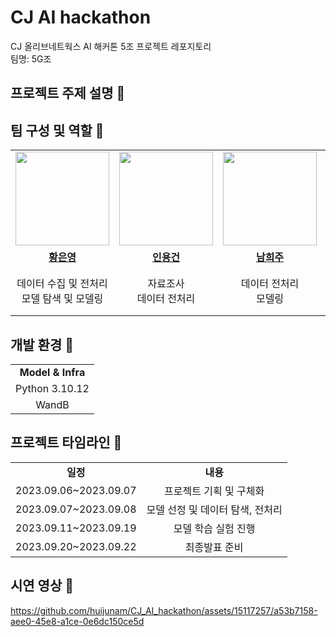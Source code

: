 # CJ AI hackathon
CJ 올리브네트웍스 AI 해커톤 5조 프로젝트 레포지토리 \
팀명: 5G조

## 프로젝트 주제 설명 📌 

## 팀 구성 및 역할 📌 
<table>
  <tr>
    <td align="center"><a href="https://github.com/dazzlingHeyD"><img src="https://avatars.githubusercontent.com/dazzlingHeyD" width="150px;" alt=""></td>
    <td align="center"><a href="https://github.com/yonggeonIn"><img src="https://avatars.githubusercontent.com/yonggeonIn" width="150px;" alt=""></td>
    <td align="center"><a href="https://github.com/huijunam"><img src="https://avatars.githubusercontent.com/huijunam" width="150px;" alt=""></td>
    <td align="center"><a href="https://github.com/LimEunHyoung"><img src="https://avatars.githubusercontent.com/LimEunHyoung" width="150px;" alt=""></td>
  </tr>
  <tr>
    <td align="center"><a href="https://github.com/dazzlingHeyD"><b>황은영</b></td>
    <td align="center"><a href="https://github.com/yonggeonIn"><b>인용건</b></td>
    <td align="center"><a href="https://github.com/huijunam"><b>남희주</b></td>
    <td align="center"><a href="https://github.com/LimEunHyoung"><b>임은형</b></td>
  </tr>
  <tr> 
    <td align="center">데이터 수집 및 전처리<br>모델 탐색 및 모델링</td>
    <td align="center">자료조사<br>데이터 전처리</td>
    <td align="center">데이터 전처리<br>모델링</td>
    <td align="center">데이터 수집<br>키워드 추출 및 gif 활용</td>
  </tr>
</table>

## 개발 환경 📌 
<table>
  <tr>
    <td align="center"><b>Model & Infra</b></td>
  </tr>
  <tr>
    <td align="center">Python 3.10.12</td>
  </tr>
  <tr>
    <td align="center">WandB</td>
  </tr>
</table>

## 프로젝트 타임라인 📌 
<table>
  <tr>
    <td align="center"><b>일정</b></td>
    <td align="center"><b>내용</b></td>
  </tr>
  <tr>
    <td align="center">2023.09.06~2023.09.07</td>
    <td align="center">프로젝트 기획 및 구체화</td>
  </tr>
  <tr>
    <td align="center">2023.09.07~2023.09.08</td>
    <td align="center">모델 선정 및 데이터 탐색, 전처리</td>
  </tr>
  <tr>
    <td align="center">2023.09.11~2023.09.19</td>
    <td align="center">모델 학습 실험 진행</td>
  </tr>
  <tr>
    <td align="center">2023.09.20~2023.09.22</td>
    <td align="center">최종발표 준비</td>
  </tr>
</table>

## 시연 영상 📌 
https://github.com/huijunam/CJ_AI_hackathon/assets/15117257/a53b7158-aee0-45e8-a1ce-0e6dc150ce5d

